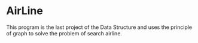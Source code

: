 # AirLine
This program is the last project of the Data Structure and uses the principle of graph to solve the problem of search airline.
